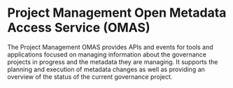 <!-- SPDX-License-Identifier: Apache-2.0 -->

# Project Management Open Metadata Access Service (OMAS)

The Project Management OMAS provides APIs and events for tools and applications
focused on managing information about the governance projects in progress
and the metadata they are managing.  It supports the planning and execution
of metadata changes as well as providing an overview of the status of
the current governance project.